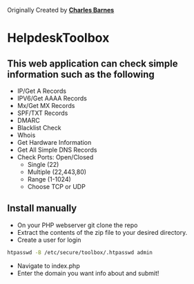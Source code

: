 Originally Created by **[Charles Barnes](http://charlesabarnes.com)**

# HelpdeskToolbox
## This web application can check simple information such as the following
- IP/Get A Records
- IPV6/Get AAAA Records
- Mx/Get MX Records
- SPF/TXT Records
- DMARC
- Blacklist Check
- Whois
- Get Hardware Information
- Get All Simple DNS Records
- Check Ports: Open/Closed
  - Single (22)
  -  Multiple (22,443,80)
  -  Range (1-1024)
  -  Choose TCP or UDP

## Install manually

- On your PHP webserver git clone the repo
- Extract the contents of the zip file to your desired directory.
- Create a user for login
``` bash
htpasswd -B /etc/secure/toolbox/.htpasswd admin
```
- Navigate to index.php
- Enter the domain you want info about and submit!
